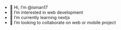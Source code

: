 - 👋 Hi, I’m @isman17
- 👀 I’m interested in web development
- 🌱 I’m currently learning nextjs
- 💞️ I’m looking to collaborate on web or mobile project

<!---
isman17/isman17 is a ✨ special ✨ repository because its `README.md` (this file) appears on your GitHub profile.
You can click the Preview link to take a look at your changes.
--->

